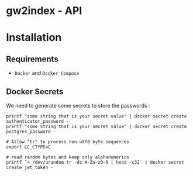 gw2index - API
===

# Installation

## Requirements

 - `Docker` and `Docker Compose`

## Docker Secrets

We need to generate some secrets to store the passwords :

```Shell
printf "some string that is your secret value" | docker secret create authenticator_password -
printf "some string that is your secret value" | docker secret create postgres_password -
```


```Shell
# Allow "tr" to process non-utf8 byte sequences
export LC_CTYPE=C

# read random bytes and keep only alphanumerics
printf `< /dev/urandom tr -dc A-Za-z0-9 | head -c32` | docker secret create jwt_token -
```